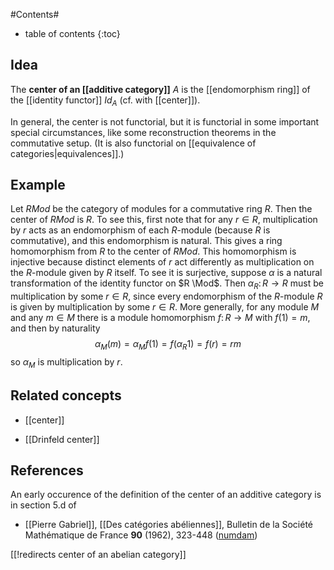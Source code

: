 
#Contents#
* table of contents
{:toc}

## Idea

The __center of an [[additive category]]__ $A$ is the [[endomorphism ring]] of the [[identity functor]] $Id_A$ (cf. with [[center]]). 

In general, the center is not functorial, but it is functorial in some important special circumstances, like some reconstruction theorems in the commutative setup.  (It is also functorial on [[equivalence of categories|equivalences]].)

## Example

Let $R Mod$ be the category of modules for a commutative ring $R$.  Then the center of $R Mod$ is $R$.  To see this, first note that for any $r \in R$, multiplication by $r$ acts as an endomorphism of each $R$-module (because $R$ is commutative), and this endomorphism is natural.   This gives a ring homomorphism from $R$ to the center of $R Mod$.  This homomorphism is injective because distinct elements of $r$ act differently as multiplication on the $R$-module given by $R$ itself.   To see it is surjective, suppose $\alpha$ is a natural transformation of the identity functor on $R \Mod$.  Then $\alpha_R \colon R \to R$ must be multiplication by some $r \in R$, since every endomorphism of the $R$-module $R$ is given by multiplication by some $r \in R$.  More generally, for any module $M$ and any $m \in M$ there is a module homomorphism $f \colon R \to M$ with $f(1) = m$, and then
by naturality
$$\alpha_M (m) = \alpha_M f(1) = f (\alpha_R 1) = f(r) = r m$$
so $\alpha_M$ is multiplication by $r$.

## Related concepts

* [[center]]

* [[Drinfeld center]]

## References

An early occurence of the definition of the center of an additive category is in section 5.d of 

* [[Pierre Gabriel]], [[Des catégories abéliennes]], Bulletin de la Soci&#233;t&#233; Math&#233;matique de France __90__ (1962), 323-448 ([numdam](http://www.numdam.org/item?id=BSMF_1962__90__323_0))

[[!redirects center of an abelian category]]
